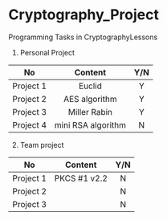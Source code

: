 # Cryptography_Project 
Programming Tasks in CryptographyLessons

1. Personal Project

|No|Content|Y/N|
|:--------:|:--------:|:--------:|
| Project 1 | Euclid | Y |
| Project 2 | AES algorithm | Y |
| Project 3 | Miller Rabin | Y |
| Project 4 | mini RSA algorithm | N |

2. Team project

|No|Content|Y/N|
|:--------:|:--------:|:--------:|
| Project 1 | PKCS #1 v2.2 | N |
| Project 2 |  | N |
| Project 3 |  | N |
